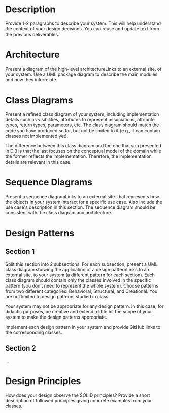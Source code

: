 # Description #
Provide 1-2 paragraphs to describe your system. This will help understand the context of your design decisions. You can reuse and update text from the previous deliverables.

# Architecture #
Present a diagram of the high-level architectureLinks to an external site. of your system. Use a UML package diagram to describe the main modules and how they interrelate.

# Class Diagrams #
Present a refined class diagram of your system, including implementation details such as visibilities, attributes to represent associations, attribute types, return types, parameters, etc. The class diagram should match the code you have produced so far, but not be limited to it (e.g., it can contain classes not implemented yet). 

The difference between this class diagram and the one that you presented in D.3 is that the last focuses on the conceptual model of the domain while the former reflects the implementation. Therefore, the implementation details are relevant in this case. 

# Sequence Diagrams #
Present a sequence diagramLinks to an external site. that represents how the objects in your system interact for a specific use case. Also include the use case's description in this section. The sequence diagram should be consistent with the class diagram and architecture. 

# Design Patterns #
## Section 1 ##
Split this section into 2 subsections. For each subsection, present a UML class diagram showing the application of a design patternLinks to an external site. to your system (a different pattern for each section). Each class diagram should contain only the classes involved in the specific pattern (you don’t need to represent the whole system). Choose patterns from two different categories: Behavioral, Structural, and Creational. You are not limited to design patterns studied in class. 

Your system may not be appropriate for any design pattern. In this case, for didactic purposes, be creative and extend a little bit the scope of your system to make the design patterns appropriate. 

Implement each design pattern in your system and provide GitHub links to the corresponding classes.

## Section 2 ##
...

# Design Principles #
How does your design observe the SOLID principles? Provide a short description of followed principles giving concrete examples from your classes. 
